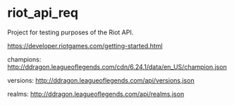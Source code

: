 # riot_api_req

Project for testing purposes of the Riot API.

https://developer.riotgames.com/getting-started.html

champions:
http://ddragon.leagueoflegends.com/cdn/6.24.1/data/en_US/champion.json

versions:
http://ddragon.leagueoflegends.com/api/versions.json

realms:
http://ddragon.leagueoflegends.com/api/realms.json
